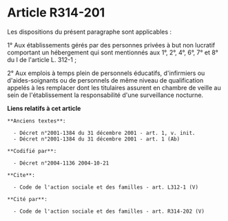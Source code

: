 # Article R314-201

Les dispositions du présent paragraphe sont applicables : 

1° Aux établissements gérés par des personnes privées à but non lucratif comportant un hébergement qui sont mentionnés aux
1°, 2°, 4°, 6°, 7° et 8° du I de l'article L. 312-1 ; 

2° Aux emplois à temps plein de personnels éducatifs, d'infirmiers ou d'aides-soignants ou de personnels de même niveau de
qualification appelés à les remplacer dont les titulaires assurent en chambre de veille au sein de l'établissement la
responsabilité d'une surveillance nocturne.

**Liens relatifs à cet article**

	**Anciens textes**:

	  - Décret n°2001-1384 du 31 décembre 2001 - art. 1, v. init.
	  - Décret n°2001-1384 du 31 décembre 2001 - art. 1 (Ab)

	**Codifié par**:

	  - Décret n°2004-1136 2004-10-21

	**Cite**:

	  - Code de l'action sociale et des familles - art. L312-1 (V)

	**Cité par**:

	  - Code de l'action sociale et des familles - art. R314-202 (V)
